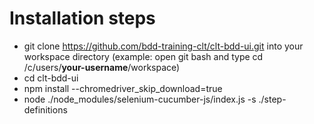 # Installation steps
- git clone https://github.com/bdd-training-clt/clt-bdd-ui.git into your workspace directory (example: open git bash and type cd /c/users/**your-username**/workspace)
- cd clt-bdd-ui
- npm install --chromedriver_skip_download=true
- node ./node_modules/selenium-cucumber-js/index.js -s ./step-definitions
